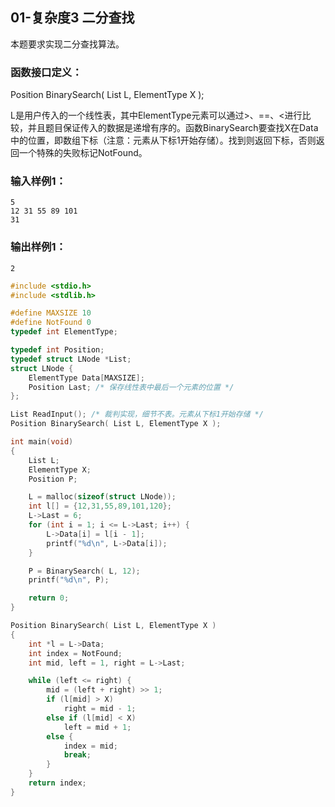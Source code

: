 ## 01-复杂度3 二分查找

本题要求实现二分查找算法。

### 函数接口定义：

Position BinarySearch( List L, ElementType X );

L是用户传入的一个线性表，其中ElementType元素可以通过>、==、<进行比较，并且题目保证传入的数据是递增有序的。函数BinarySearch要查找X在Data中的位置，即数组下标（注意：元素从下标1开始存储）。找到则返回下标，否则返回一个特殊的失败标记NotFound。

### 输入样例1：

~~~
5
12 31 55 89 101
31
~~~

### 输出样例1：

~~~
2
~~~

~~~ c
#include <stdio.h>
#include <stdlib.h>

#define MAXSIZE 10
#define NotFound 0
typedef int ElementType;

typedef int Position;
typedef struct LNode *List;
struct LNode {
    ElementType Data[MAXSIZE];
    Position Last; /* 保存线性表中最后一个元素的位置 */
};

List ReadInput(); /* 裁判实现，细节不表。元素从下标1开始存储 */
Position BinarySearch( List L, ElementType X );

int main(void)
{
    List L;
    ElementType X;
    Position P;

    L = malloc(sizeof(struct LNode));
    int l[] = {12,31,55,89,101,120};
    L->Last = 6;
    for (int i = 1; i <= L->Last; i++) {
        L->Data[i] = l[i - 1];
        printf("%d\n", L->Data[i]);
    }

    P = BinarySearch( L, 12);
    printf("%d\n", P);

    return 0;
}

Position BinarySearch( List L, ElementType X )
{
    int *l = L->Data;
    int index = NotFound;
    int mid, left = 1, right = L->Last;

    while (left <= right) {
        mid = (left + right) >> 1;
        if (l[mid] > X)
            right = mid - 1;
        else if (l[mid] < X)
            left = mid + 1;
        else {
            index = mid;
            break;
        }
    }
    return index;
}
~~~
